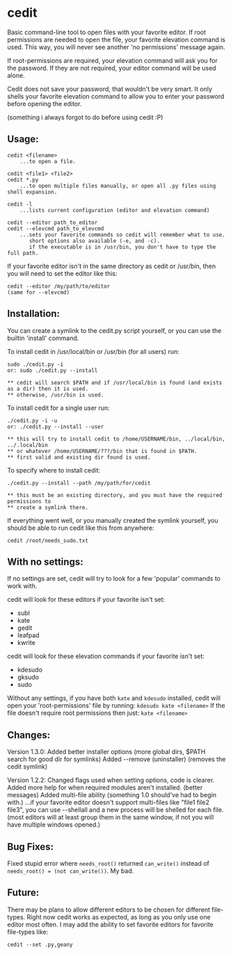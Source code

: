 cedit
=====

Basic command-line tool to open files with your favorite editor.
If root permissions are needed to open the file, your favorite elevation command
is used. This way, you will never see another 'no permissions' message again.

If root-permissions are required, your elevation command will ask you for the
password. If they are not required, your editor command will be used alone.

Cedit does not save your password, that wouldn't be very smart.
It only shells your favorite elevation command to allow you to enter your password
before opening the editor.

(something i always forgot to do before using cedit :P)


Usage:
------

	cedit <filename>
		...to open a file.

    cedit <file1> <file2>
    cedit *.py
        ...to open multiple files manually, or open all .py files using shell expansion.

	cedit -l
		...lists current configuration (editor and elevation command)

	cedit --editor path_to_editor
	cedit --elevcmd path_to_elevcmd
		...sets your favorite commands so cedit will remember what to use.
           short options also available (-e, and -c).
           if the executable is in /usr/bin, you don't have to type the full path.


If your favorite editor isn't in the same directory as cedit or /usr/bin, then
you will need to set the editor like this:

	cedit --editor /my/path/to/editor
	(same for --elevcmd)


Installation:
-------------

You can create a symlink to the cedit.py script yourself, or you can use the builtin 'install' command.

To install cedit in /usr/local/bin or /usr/bin (for all users) run:

    sudo ./cedit.py -i
    or: sudo ./cedit.py --install

    ** cedit will search $PATH and if /usr/local/bin is found (and exists as a dir) then it is used.
    ** otherwise, /usr/bin is used.


To install cedit for a single user run:

    ./cedit.py -i -u
    or: ./cedit.py --install --user

    ** this will try to install cedit to /home/USERNAME/bin, ../local/bin, ../.local/bin
    ** or whatever /home/USERNAME/???/bin that is found in $PATH.
    ** first valid and existing dir found is used.


To specify where to install cedit:

    ./cedit.py --install --path /my/path/for/cedit

    ** this must be an existing directory, and you must have the required permissions to
    ** create a symlink there.


If everything went well, or you manually created the symlink yourself, you should be able to run
cedit like this from anywhere:

    cedit /root/needs_sudo.txt


With no settings:
-----------------

If no settings are set, cedit will try to look for a few 'popular' commands to
work with.

cedit will look for these editors if your favorite isn't set:

* subl
* kate
* gedit
* leafpad
* kwrite

cedit will look for these elevation commands if your favorite isn't set:

* kdesudo
* gksudo
* sudo

Without any settings, if you have both `kate` and `kdesudo` installed, cedit will
open your 'root-permissions' file by running: `kdesudo kate <filename>`
If the file doesn't require root permissions then just: `kate <filename>`


Changes:
--------

Version 1.3.0:
    Added better installer options (more global dirs, $PATH search for good dir for symlinks)
    Added --remove (uninstaller) (removes the cedit symlink)

Version 1.2.2:
    Changed flags used when setting options, code is clearer.
    Added more help for when required modules aren't installed. (better messages)
    Added multi-file ability (something 1.0 should've had to begin with.)
    ...if your favorite editor doesn't support multi-files like "file1 file2 file3",
       you can use --shellall and a new process will be shelled for each file.
       (most editors will at least group them in the same window, if not you will
        have multiple windows opened.)


Bug Fixes:
----------

Fixed stupid error where `needs_root()` returned `can_write()` instead of
`needs_root() = (not can_write())`. My bad.


Future:
-------

There may be plans to allow different editors to be chosen for different file-types.
Right now cedit works as expected, as long as you only use one editor most often.
I may add the ability to set favorite editors for favorite file-types like:

	cedit --set .py,geany



